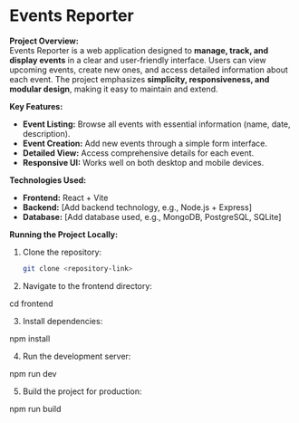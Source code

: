 # Events Reporter

**Project Overview:**  
Events Reporter is a web application designed to **manage, track, and display events** in a clear and user-friendly interface. Users can view upcoming events, create new ones, and access detailed information about each event. The project emphasizes **simplicity, responsiveness, and modular design**, making it easy to maintain and extend.

**Key Features:**
- **Event Listing:** Browse all events with essential information (name, date, description).  
- **Event Creation:** Add new events through a simple form interface.  
- **Detailed View:** Access comprehensive details for each event.  
- **Responsive UI:** Works well on both desktop and mobile devices.  

**Technologies Used:**
- **Frontend:** React + Vite  
- **Backend:** [Add backend technology, e.g., Node.js + Express]  
- **Database:** [Add database used, e.g., MongoDB, PostgreSQL, SQLite]  

**Running the Project Locally:**
1. Clone the repository:
   ```bash
   git clone <repository-link>
   
2. Navigate to the frontend directory:

cd frontend

3. Install dependencies:

npm install

4. Run the development server:

npm run dev

5. Build the project for production:

npm run build
